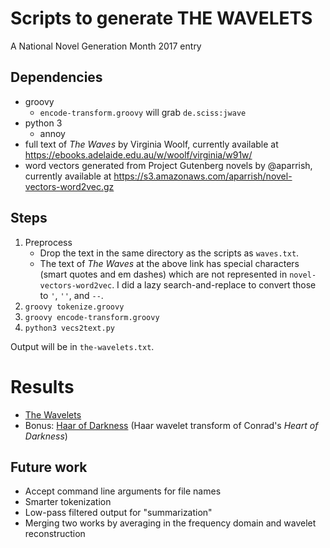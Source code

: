 # Scripts to generate THE WAVELETS

A National Novel Generation Month 2017 entry

## Dependencies

* groovy
  * `encode-transform.groovy` will grab `de.sciss:jwave`
* python 3
  * annoy
* full text of *The Waves* by Virginia Woolf, currently available at https://ebooks.adelaide.edu.au/w/woolf/virginia/w91w/
* word vectors generated from Project Gutenberg novels by @aparrish, currently available at https://s3.amazonaws.com/aparrish/novel-vectors-word2vec.gz

## Steps

1. Preprocess
   * Drop the text in the same directory as the scripts as `waves.txt`.
   * The text of *The Waves* at the above link has special characters (smart quotes and em dashes) which are not represented in `novel-vectors-word2vec`. I did a lazy search-and-replace to convert those to `'`, `''`, and `--`.
1. `groovy tokenize.groovy`
1. `groovy encode-transform.groovy`
1. `python3 vecs2text.py`

Output will be in `the-wavelets.txt`.

# Results

* [The Wavelets](https://gist.github.com/danuep/8ba4e4d51293b4f33d4289ceb5fcb97e)
* Bonus: [Haar of Darkness](https://gist.github.com/danuep/46d3c76be8f42685b7f77e76c57343fa) (Haar wavelet transform of Conrad's *Heart of Darkness*)

## Future work

* Accept command line arguments for file names
* Smarter tokenization
* Low-pass filtered output for "summarization"
* Merging two works by averaging in the frequency domain and wavelet reconstruction

